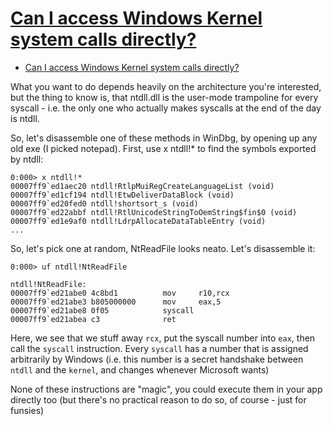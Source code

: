 # [Can I access Windows Kernel system calls directly?](https://stackoverflow.com/questions/21594744/can-i-access-windows-kernel-system-calls-directly)

- [Can I access Windows Kernel system calls directly?](#can-i-access-windows-kernel-system-calls-directly)

What you want to do depends heavily on the architecture you're interested, but the thing to know is, that ntdll.dll is the user-mode trampoline for every syscall - i.e. the only one who actually makes syscalls at the end of the day is ntdll.

So, let's disassemble one of these methods in WinDbg, by opening up any old exe (I picked notepad). First, use x ntdll!* to find the symbols exported by ntdll:

    0:000> x ntdll!*
    00007ff9`ed1aec20 ntdll!RtlpMuiRegCreateLanguageList (void)
    00007ff9`ed1cf194 ntdll!EtwDeliverDataBlock (void)
    00007ff9`ed20fed0 ntdll!shortsort_s (void)
    00007ff9`ed22abbf ntdll!RtlUnicodeStringToOemString$fin$0 (void)
    00007ff9`ed1e9af0 ntdll!LdrpAllocateDataTableEntry (void)
    ...

So, let's pick one at random, NtReadFile looks neato. Let's disassemble it:

    0:000> uf ntdll!NtReadFile

    ntdll!NtReadFile:
    00007ff9`ed21abe0 4c8bd1          mov     r10,rcx
    00007ff9`ed21abe3 b805000000      mov     eax,5
    00007ff9`ed21abe8 0f05            syscall
    00007ff9`ed21abea c3              ret

Here, we see that we stuff away `rcx`, put the syscall number into `eax`, then call the `syscall` instruction. Every `syscall` has a number that is assigned arbitrarily by Windows (i.e. this number is a secret handshake between `ntdll` and the `kernel`, and changes whenever Microsoft wants)

None of these instructions are "magic", you could execute them in your app directly too (but there's no practical reason to do so, of course - just for funsies)
